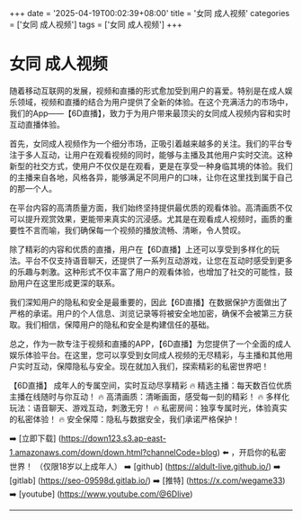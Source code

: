 +++
date = '2025-04-19T00:02:39+08:00'
title = '女同 成人视频'
categories = ['女同 成人视频']
tags = ['女同 成人视频']
+++

# 女同 成人视频

随着移动互联网的发展，视频和直播的形式愈加受到用户的喜爱。特别是在成人娱乐领域，视频和直播的结合为用户提供了全新的体验。在这个充满活力的市场中，我们的App——【6D直播】，致力于为用户带来最顶尖的女同成人视频内容和实时互动直播体验。

首先，女同成人视频作为一个细分市场，正吸引着越来越多的关注。我们的平台专注于多人互动，让用户在观看视频的同时，能够与主播及其他用户实时交流。这种新型的社交方式，使用户不仅仅是在观看，更是在享受一种身临其境的体验。我们的主播来自各地，风格各异，能够满足不同用户的口味，让你在这里找到属于自己的那一个人。

在平台内容的高清质量方面，我们始终坚持提供最优质的观看体验。高清画质不仅可以提升观赏效果，更能带来真实的沉浸感。尤其是在观看成人视频时，画质的重要性不言而喻，我们确保每一个视频的播放流畅、清晰，令人赞叹。

除了精彩的内容和优质的直播，用户在【6D直播】上还可以享受到多样化的玩法。平台不仅支持语音聊天，还提供了一系列互动游戏，让您在互动时感受到更多的乐趣与刺激。这种形式不仅丰富了用户的观看体验，也增加了社交的可能性，鼓励用户在这里形成更深的联系。

我们深知用户的隐私和安全是最重要的，因此【6D直播】在数据保护方面做出了严格的承诺。用户的个人信息、浏览记录等将被安全地加密，确保不会被第三方获取。我们相信，保障用户的隐私和安全是构建信任的基础。

总之，作为一款专注于视频和直播的APP，【6D直播】为您提供了一个全面的成人娱乐体验平台。在这里，您可以享受到女同成人视频的无尽精彩，与主播和其他用户实时互动，保障隐私与安全。现在就加入我们，探索精彩的私密世界吧！

【6D直播】
成年人的专属空间，实时互动尽享精彩
🔥 精选主播：每天数百位优质主播在线随时与你互动！
🔥 高清画质：清晰画面，感受每一刻的精彩！
🔥 多样化玩法：语音聊天、游戏互动，刺激无穷！
🔥 私密房间：独享专属时光，体验真实的私密体验！
🔥 安全保障：隐私与数据安全，我们承诺严格保护！

➡️ [立即下载] (https://down123.s3.ap-east-1.amazonaws.com/down/down.html?channelCode=blog) ⬅️ ，开启你的私密世界！
（仅限18岁以上成年人）
➡️ [github] (https://aldult-live.github.io/)
➡️ [gitlab] (https://seo-09598d.gitlab.io/)
➡️ [推特] (https://x.com/wegame33)
➡️ [youtube] (https://www.youtube.com/@6Dlive)

---
